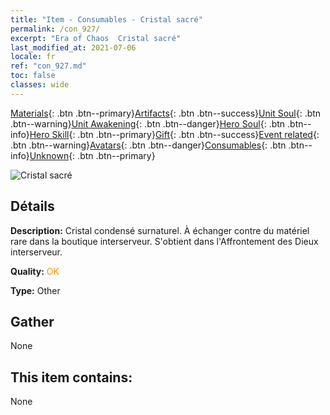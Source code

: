 ```yaml
---
title: "Item - Consumables - Cristal sacré"
permalink: /con_927/
excerpt: "Era of Chaos  Cristal sacré"
last_modified_at: 2021-07-06
locale: fr
ref: "con_927.md"
toc: false
classes: wide
---
```

 [Materials](/ItemsFR/){: .btn .btn--primary}[Artifacts](/ItemsFR/Artifacts/){: .btn .btn--success}[Unit Soul](/ItemsFR/UnitSoul/){: .btn .btn--warning}[Unit Awakening](/ItemsFR/UnitAwakening/){: .btn .btn--danger}[Hero Soul](/ItemsFR/HeroSoul/){: .btn .btn--info}[Hero Skill](/ItemsFR/HeroSkill/){: .btn .btn--primary}[Gift](/ItemsFR/Gift/){: .btn .btn--success}[Event related](/ItemsFR/Events/){: .btn .btn--warning}[Avatars](/ItemsFR/Avatars/){: .btn .btn--danger}[Consumables](/ItemsFR/Consumables/){: .btn .btn--info}[Unknown](/ItemsFR/Unknown/){: .btn .btn--primary}

 ![Cristal sacré](/images/t/i_godStone.png)

## Détails
 **Description:** Cristal condensé surnaturel. À échanger contre du matériel rare dans la boutique interserveur. S'obtient dans l'Affrontement des Dieux interserveur.

 **Quality:** <span style="color: #FF8C00">OK</span>

 **Type:** Other

## Gather

  None

## This item contains:

  None

